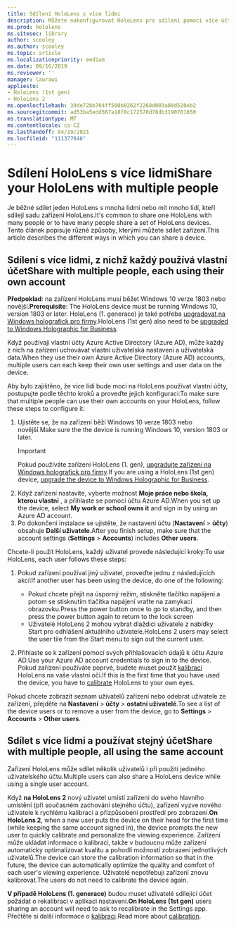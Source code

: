 ```yaml
---
title: Sdílení HoloLens s více lidmi
description: Můžete nakonfigurovat HoloLens pro sdílení pomocí více účtů Azure Active Directory nebo více uživatelů, kteří používají jeden účet.
ms.prod: hololens
ms.sitesec: library
author: scooley
ms.author: scooley
ms.topic: article
ms.localizationpriority: medium
ms.date: 09/16/2019
ms.reviewer: ''
manager: laurawi
appliesto:
- HoloLens (1st gen)
- HoloLens 2
ms.openlocfilehash: 39de72bb704ff500b0262f2268d003a08d520eb2
ms.sourcegitcommit: ad53ba5edd567a18f0c172578d78db3190701650
ms.translationtype: MT
ms.contentlocale: cs-CZ
ms.lasthandoff: 04/19/2021
ms.locfileid: "111377646"
---
```

# <a name="share-your-hololens-with-multiple-people"></a><span data-ttu-id="6328e-103">Sdílení HoloLens s více lidmi</span><span class="sxs-lookup"><span data-stu-id="6328e-103">Share your HoloLens with multiple people</span></span>

<span data-ttu-id="6328e-104">Je běžné sdílet jeden HoloLens s mnoha lidmi nebo mít mnoho lidí, kteří sdílejí sadu zařízení HoloLens.</span><span class="sxs-lookup"><span data-stu-id="6328e-104">It's common to share one HoloLens with many people or to have many people share a set of HoloLens devices.</span></span>  <span data-ttu-id="6328e-105">Tento článek popisuje různé způsoby, kterými můžete sdílet zařízení.</span><span class="sxs-lookup"><span data-stu-id="6328e-105">This article describes the different ways in which you can share a device.</span></span>

## <a name="share-with-multiple-people-each-using-their-own-account"></a><span data-ttu-id="6328e-106">Sdílení s více lidmi, z nichž každý používá vlastní účet</span><span class="sxs-lookup"><span data-stu-id="6328e-106">Share with multiple people, each using their own account</span></span>

<span data-ttu-id="6328e-107">**Předpoklad**: na zařízení HoloLens musí běžet Windows 10 verze 1803 nebo novější.</span><span class="sxs-lookup"><span data-stu-id="6328e-107">**Prerequisite**: The HoloLens device must be running Windows 10, version 1803 or later.</span></span>  <span data-ttu-id="6328e-108">HoloLens (1. generace) je také potřeba [upgradovat na Windows holografick pro firmy](hololens-upgrade-enterprise.md).</span><span class="sxs-lookup"><span data-stu-id="6328e-108">HoloLens (1st gen) also need to be [upgraded to Windows Holographic for Business](hololens-upgrade-enterprise.md).</span></span>

<span data-ttu-id="6328e-109">Když používají vlastní účty Azure Active Directory (Azure AD), může každý z nich na zařízení uchovávat vlastní uživatelská nastavení a uživatelská data.</span><span class="sxs-lookup"><span data-stu-id="6328e-109">When they use their own Azure Active Directory (Azure AD) accounts, multiple users can each keep their own user settings and user data on the device.</span></span>

<span data-ttu-id="6328e-110">Aby bylo zajištěno, že více lidí bude moci na HoloLens používat vlastní účty, postupujte podle těchto kroků a proveďte jejich konfiguraci:</span><span class="sxs-lookup"><span data-stu-id="6328e-110">To make sure that multiple people can use their own accounts on your HoloLens, follow these steps to configure it:</span></span>

1. <span data-ttu-id="6328e-111">Ujistěte se, že na zařízení běží Windows 10 verze 1803 nebo novější.</span><span class="sxs-lookup"><span data-stu-id="6328e-111">Make sure the the device is running Windows 10, version 1803 or later.</span></span>
   > [!IMPORTANT]
   > <span data-ttu-id="6328e-112">Pokud používáte zařízení HoloLens (1. gen), [upgradujte zařízení na Windows holografick pro firmy](hololens1-upgrade-enterprise.md).</span><span class="sxs-lookup"><span data-stu-id="6328e-112">If you are using a HoloLens (1st gen) device, [upgrade the device to Windows Holographic for Business](hololens1-upgrade-enterprise.md).</span></span>
1. <span data-ttu-id="6328e-113">Když zařízení nastavíte, vyberte možnost **Moje práce nebo škola, kterou vlastní** , a přihlaste se pomocí účtu Azure AD.</span><span class="sxs-lookup"><span data-stu-id="6328e-113">When you set up the device, select **My work or school owns it** and sign in by using an Azure AD account.</span></span>
1. <span data-ttu-id="6328e-114">Po dokončení instalace se ujistěte, že nastavení účtu (**Nastavení**  >  **účty**) obsahuje **Další uživatele**.</span><span class="sxs-lookup"><span data-stu-id="6328e-114">After you finish setup, make sure that the account settings (**Settings** > **Accounts**) includes **Other users**.</span></span>

<span data-ttu-id="6328e-115">Chcete-li použít HoloLens, každý uživatel provede následující kroky:</span><span class="sxs-lookup"><span data-stu-id="6328e-115">To use HoloLens, each user follows these steps:</span></span>

1. <span data-ttu-id="6328e-116">Pokud zařízení používal jiný uživatel, proveďte jednu z následujících akcí:</span><span class="sxs-lookup"><span data-stu-id="6328e-116">If another user has been using the device, do one of the following:</span></span>
   - <span data-ttu-id="6328e-117">Pokud chcete přejít na úsporný režim, stiskněte tlačítko napájení a potom se stisknutím tlačítka napájení vraťte na zamykací obrazovku.</span><span class="sxs-lookup"><span data-stu-id="6328e-117">Press the power button once to go to standby, and then press the power button again to return to the lock screen</span></span>
   - <span data-ttu-id="6328e-118">Uživatelé HoloLens 2 mohou vybrat dlaždici uživatele z nabídky Start pro odhlášení aktuálního uživatele.</span><span class="sxs-lookup"><span data-stu-id="6328e-118">HoloLens 2 users may select the user tile from the Start menu to sign out the current user.</span></span>

1. <span data-ttu-id="6328e-119">Přihlaste se k zařízení pomocí svých přihlašovacích údajů k účtu Azure AD.</span><span class="sxs-lookup"><span data-stu-id="6328e-119">Use your Azure AD account credentials to sign in to the device.</span></span>  
    <span data-ttu-id="6328e-120">Pokud zařízení používáte poprvé, budete muset použít [kalibraci](hololens-calibration.md) HoloLens na vaše vlastní oči.</span><span class="sxs-lookup"><span data-stu-id="6328e-120">If this is the first time that you have used the device, you have to [calibrate](hololens-calibration.md) HoloLens to your own eyes.</span></span>

<span data-ttu-id="6328e-121">Pokud chcete zobrazit seznam uživatelů zařízení nebo odebrat uživatele ze zařízení, přejděte na **Nastavení**  >  **účty**  >  **ostatní uživatelé**.</span><span class="sxs-lookup"><span data-stu-id="6328e-121">To see a list of the device users or to remove a user from the device, go to **Settings** > **Accounts** > **Other users**.</span></span>

## <a name="share-with-multiple-people-all-using-the-same-account"></a><span data-ttu-id="6328e-122">Sdílet s více lidmi a používat stejný účet</span><span class="sxs-lookup"><span data-stu-id="6328e-122">Share with multiple people, all using the same account</span></span>

<span data-ttu-id="6328e-123">Zařízení HoloLens může sdílet několik uživatelů i při použití jediného uživatelského účtu.</span><span class="sxs-lookup"><span data-stu-id="6328e-123">Multiple users can also share a HoloLens device while using a single user account.</span></span>

<span data-ttu-id="6328e-124">Když **na HoloLens 2** nový uživatel umístí zařízení do svého hlavního umístění (při současném zachování stejného účtu), zařízení vyzve nového uživatele k rychlému kalibraci a přizpůsobení prostředí pro zobrazení.</span><span class="sxs-lookup"><span data-stu-id="6328e-124">**On HoloLens 2**, when a new user puts the device on their head for the first time (while keeping the same account signed in), the device prompts the new user to quickly calibrate and personalize the viewing experience.</span></span> <span data-ttu-id="6328e-125">Zařízení může ukládat informace o kalibraci, takže v budoucnu může zařízení automaticky optimalizovat kvalitu a pohodlí možností zobrazení jednotlivých uživatelů.</span><span class="sxs-lookup"><span data-stu-id="6328e-125">The device can store the calibration information so that in the future, the device can automatically optimize the quality and comfort of each user's viewing experience.</span></span> <span data-ttu-id="6328e-126">Uživatelé nepotřebují zařízení znovu kalibrovat.</span><span class="sxs-lookup"><span data-stu-id="6328e-126">The users do not need to calibrate the device again.</span></span>

<span data-ttu-id="6328e-127">**V případě HoloLens (1. generace)** budou muset uživatelé sdílející účet požádat o rekalibraci v aplikaci nastavení.</span><span class="sxs-lookup"><span data-stu-id="6328e-127">**On HoloLens (1st gen)** users sharing an account will need to ask to recalibrate in the Settings app.</span></span>  <span data-ttu-id="6328e-128">Přečtěte si další informace o [kalibraci](hololens-calibration.md).</span><span class="sxs-lookup"><span data-stu-id="6328e-128">Read more about [calibration](hololens-calibration.md).</span></span>
